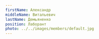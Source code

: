 ```yaml
---
firstName: Александр
middleName: Витальевич
lastName: Демьяненко
position: Лаборант
photo: ../../images/members/default.jpg
---
```


